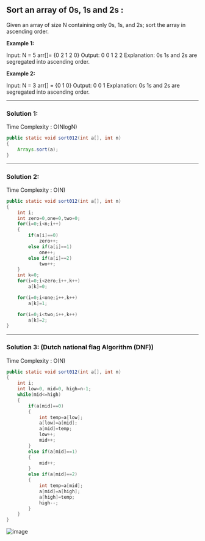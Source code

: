 <h2> Sort an array of 0s, 1s and 2s : </h2>
Given an array of size N containing only 0s, 1s, and 2s; sort the array in ascending order.

**Example 1:**

Input: 
N = 5 arr[]= {0 2 1 2 0}
Output: 0 0 1 2 2
Explanation: 0s 1s and 2s are segregated into ascending order.

**Example 2:**

Input: 
N = 3 arr[] = {0 1 0}
Output: 0 0 1
Explanation: 0s 1s and 2s are segregated into ascending order.
  
-----------------------------------------------------------------------------------------------------------------------------------------  

  
<h3> Solution 1: </h3>

Time Complexity : O(NlogN)

```java  
public static void sort012(int a[], int n)
{
    Arrays.sort(a);
}  
```
-----------------------------------------------------------------------------------------------------------------------------------------  

  
<h3> Solution 2: </h3>

Time Complexity : O(N)

```java
public static void sort012(int a[], int n)
{
    int i;
    int zero=0,one=0,two=0;
    for(i=0;i<n;i++)
    {
        if(a[i]==0)
            zero++;
        else if(a[i]==1)
            one++;
        else if(a[i]==2)
            two++;
    }
    int k=0;
    for(i=0;i<zero;i++,k++)
        a[k]=0;

    for(i=0;i<one;i++,k++)
        a[k]=1;

    for(i=0;i<two;i++,k++)
        a[k]=2;
}  
```
-----------------------------------------------------------------------------------------------------------------------------------------  

<h3> Solution 3: (Dutch national flag Algorithm (DNF))</h3> 

Time Complexity : O(N)

```java  
public static void sort012(int a[], int n)
{
    int i;
    int low=0, mid=0, high=n-1;
    while(mid<=high)
    {
        if(a[mid]==0)
        {
            int temp=a[low];
            a[low]=a[mid];
            a[mid]=temp;
            low++;
            mid++;
        }
        else if(a[mid]==1)
        {
            mid++;
        }
        else if(a[mid]==2)
        {
            int temp=a[mid];
            a[mid]=a[high];
            a[high]=temp;
            high--;
        }
    }
}
```

![image](https://user-images.githubusercontent.com/23376002/155654144-99d068d1-2079-4044-8ec7-cb803f2309aa.png)



  

